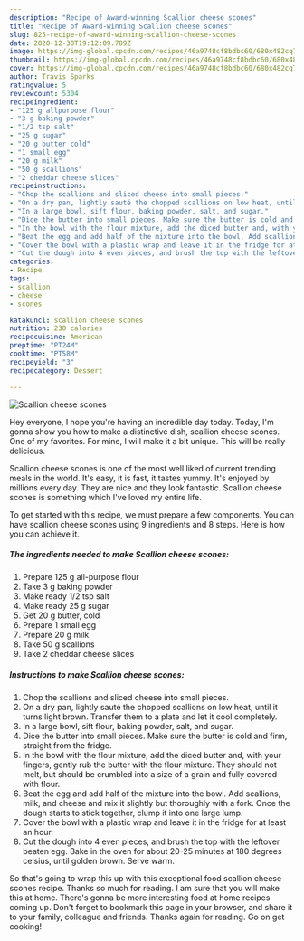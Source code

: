 ```yaml
---
description: "Recipe of Award-winning Scallion cheese scones"
title: "Recipe of Award-winning Scallion cheese scones"
slug: 825-recipe-of-award-winning-scallion-cheese-scones
date: 2020-12-30T19:12:09.789Z
image: https://img-global.cpcdn.com/recipes/46a9748cf8bdbc60/680x482cq70/scallion-cheese-scones-recipe-main-photo.jpg
thumbnail: https://img-global.cpcdn.com/recipes/46a9748cf8bdbc60/680x482cq70/scallion-cheese-scones-recipe-main-photo.jpg
cover: https://img-global.cpcdn.com/recipes/46a9748cf8bdbc60/680x482cq70/scallion-cheese-scones-recipe-main-photo.jpg
author: Travis Sparks
ratingvalue: 5
reviewcount: 5304
recipeingredient:
- "125 g allpurpose flour"
- "3 g baking powder"
- "1/2 tsp salt"
- "25 g sugar"
- "20 g butter cold"
- "1 small egg"
- "20 g milk"
- "50 g scallions"
- "2 cheddar cheese slices"
recipeinstructions:
- "Chop the scallions and sliced cheese into small pieces."
- "On a dry pan, lightly sauté the chopped scallions on low heat, until it turns light brown. Transfer them to a plate and let it cool completely."
- "In a large bowl, sift flour, baking powder, salt, and sugar."
- "Dice the butter into small pieces. Make sure the butter is cold and firm, straight from the fridge."
- "In the bowl with the flour mixture, add the diced butter and, with your fingers, gently rub the butter with the flour mixture. They should not melt, but should be crumbled into a size of a grain and fully covered with flour."
- "Beat the egg and add half of the mixture into the bowl. Add scallions, milk, and cheese and mix it slightly but thoroughly with a fork. Once the dough starts to stick together, clump it into one large lump."
- "Cover the bowl with a plastic wrap and leave it in the fridge for at least an hour."
- "Cut the dough into 4 even pieces, and brush the top with the leftover beaten egg. Bake in the oven for about 20-25 minutes at 180 degrees celsius, until golden brown. Serve warm."
categories:
- Recipe
tags:
- scallion
- cheese
- scones

katakunci: scallion cheese scones 
nutrition: 230 calories
recipecuisine: American
preptime: "PT24M"
cooktime: "PT58M"
recipeyield: "3"
recipecategory: Dessert

---
```



![Scallion cheese scones](https://img-global.cpcdn.com/recipes/46a9748cf8bdbc60/680x482cq70/scallion-cheese-scones-recipe-main-photo.jpg)

Hey everyone, I hope you're having an incredible day today. Today, I'm gonna show you how to make a distinctive dish, scallion cheese scones. One of my favorites. For mine, I will make it a bit unique. This will be really delicious.

Scallion cheese scones is one of the most well liked of current trending meals in the world. It's easy, it is fast, it tastes yummy. It's enjoyed by millions every day. They are nice and they look fantastic. Scallion cheese scones is something which I've loved my entire life.




To get started with this recipe, we must prepare a few components. You can have scallion cheese scones using 9 ingredients and 8 steps. Here is how you can achieve it.

<!--inarticleads1-->

##### The ingredients needed to make Scallion cheese scones:

1. Prepare 125 g all-purpose flour
1. Take 3 g baking powder
1. Make ready 1/2 tsp salt
1. Make ready 25 g sugar
1. Get 20 g butter, cold
1. Prepare 1 small egg
1. Prepare 20 g milk
1. Take 50 g scallions
1. Take 2 cheddar cheese slices




<!--inarticleads2-->

##### Instructions to make Scallion cheese scones:

1. Chop the scallions and sliced cheese into small pieces.
1. On a dry pan, lightly sauté the chopped scallions on low heat, until it turns light brown. Transfer them to a plate and let it cool completely.
1. In a large bowl, sift flour, baking powder, salt, and sugar.
1. Dice the butter into small pieces. Make sure the butter is cold and firm, straight from the fridge.
1. In the bowl with the flour mixture, add the diced butter and, with your fingers, gently rub the butter with the flour mixture. They should not melt, but should be crumbled into a size of a grain and fully covered with flour.
1. Beat the egg and add half of the mixture into the bowl. Add scallions, milk, and cheese and mix it slightly but thoroughly with a fork. Once the dough starts to stick together, clump it into one large lump.
1. Cover the bowl with a plastic wrap and leave it in the fridge for at least an hour.
1. Cut the dough into 4 even pieces, and brush the top with the leftover beaten egg. Bake in the oven for about 20-25 minutes at 180 degrees celsius, until golden brown. Serve warm.




So that's going to wrap this up with this exceptional food scallion cheese scones recipe. Thanks so much for reading. I am sure that you will make this at home. There's gonna be more interesting food at home recipes coming up. Don't forget to bookmark this page in your browser, and share it to your family, colleague and friends. Thanks again for reading. Go on get cooking!
